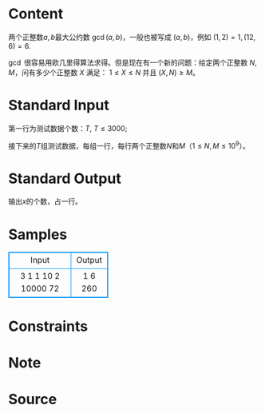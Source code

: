 
# Content

两个正整数$a,b$最大公约数 $\gcd(a,b)$，一般也被写成 $(a,b)$，例如 $(1,2) = 1,(12,6)=6$.

$\gcd$ 很容易用欧几里得算法求得。但是现在有一个新的问题：给定两个正整数 $N,M$，问有多少个正整数 $X$ 满足： $1\leq X\leq N$ 并且 $(X,N)\geq M$。

# Standard Input

第一行为测试数据个数：$T$, $T\leq 3000$;

接下来的$T$组测试数据，每组一行，每行两个正整数$N$和$M$（$1\leq N,M \leq 10^9$）。

# Standard Output

输出$x$的个数，占一行。

# Samples

<style>
        table,table tr th, table tr td { border:1px solid #0094ff; }
        table { width: 200px; min-height: 25px; line-height: 25px; text-align: center; border-collapse: collapse;}   
    </style>
<table>
	<tr>
		<td>Input</td>
		<td>Output</td>
	</tr>
<tr><td>3
1 1
10 2
10000 72</td><td>1
6
260</td></tr></table>


# Constraints



# Note



# Source


